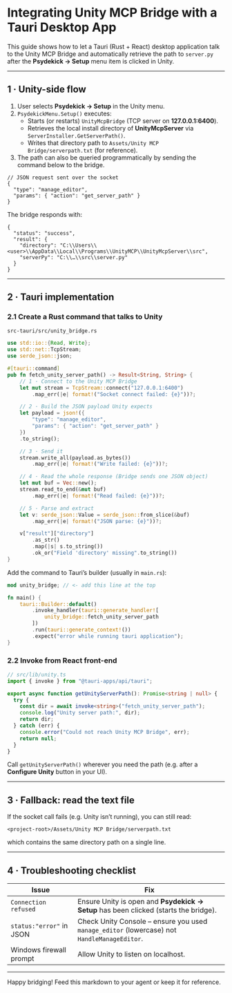# Integrating Unity MCP Bridge with a Tauri Desktop App

This guide shows how to let a Tauri (Rust + React) desktop application talk to the Unity MCP Bridge and automatically retrieve the path to `server.py` after the **Psydekick → Setup** menu item is clicked in Unity.

---

## 1 · Unity-side flow

1. User selects **Psydekick → Setup** in the Unity menu.
2. `PsydekickMenu.Setup()` executes:
   * Starts (or restarts) `UnityMcpBridge` (TCP server on **127.0.0.1:6400**).
   * Retrieves the local install directory of **UnityMcpServer** via `ServerInstaller.GetServerPath()`.
   * Writes that directory path to `Assets/Unity MCP Bridge/serverpath.txt` (for reference).
3. The path can also be queried programmatically by sending the command below to the bridge.

```jsonc
// JSON request sent over the socket
{
  "type": "manage_editor",
  "params": { "action": "get_server_path" }
}
```

The bridge responds with:

```jsonc
{
  "status": "success",
  "result": {
    "directory": "C:\\Users\\<user>\\AppData\\Local\\Programs\\UnityMCP\\UnityMcpServer\\src",
    "serverPy": "C:\\…\\src\\server.py"
  }
}
```

---

## 2 · Tauri implementation

### 2.1 Create a Rust command that talks to Unity

`src-tauri/src/unity_bridge.rs`
```rust
use std::io::{Read, Write};
use std::net::TcpStream;
use serde_json::json;

#[tauri::command]
pub fn fetch_unity_server_path() -> Result<String, String> {
    // 1 · Connect to the Unity MCP Bridge
    let mut stream = TcpStream::connect("127.0.0.1:6400")
        .map_err(|e| format!("Socket connect failed: {e}"))?;

    // 2 · Build the JSON payload Unity expects
    let payload = json!({
        "type": "manage_editor",
        "params": { "action": "get_server_path" }
    })
    .to_string();

    // 3 · Send it
    stream.write_all(payload.as_bytes())
        .map_err(|e| format!("Write failed: {e}"))?;

    // 4 · Read the whole response (Bridge sends one JSON object)
    let mut buf = Vec::new();
    stream.read_to_end(&mut buf)
        .map_err(|e| format!("Read failed: {e}"))?;

    // 5 · Parse and extract
    let v: serde_json::Value = serde_json::from_slice(&buf)
        .map_err(|e| format!("JSON parse: {e}"))?;

    v["result"]["directory"]
        .as_str()
        .map(|s| s.to_string())
        .ok_or("Field 'directory' missing".to_string())
}
```

Add the command to Tauri’s builder (usually in `main.rs`):
```rust
mod unity_bridge; // <- add this line at the top

fn main() {
    tauri::Builder::default()
        .invoke_handler(tauri::generate_handler![
            unity_bridge::fetch_unity_server_path
        ])
        .run(tauri::generate_context!())
        .expect("error while running tauri application");
}
```

### 2.2 Invoke from React front-end

```ts
// src/lib/unity.ts
import { invoke } from "@tauri-apps/api/tauri";

export async function getUnityServerPath(): Promise<string | null> {
  try {
    const dir = await invoke<string>("fetch_unity_server_path");
    console.log("Unity server path:", dir);
    return dir;
  } catch (err) {
    console.error("Could not reach Unity MCP Bridge", err);
    return null;
  }
}
```

Call `getUnityServerPath()` wherever you need the path (e.g. after a **Configure Unity** button in your UI).

---

## 3 · Fallback: read the text file

If the socket call fails (e.g. Unity isn’t running), you can still read:
```
<project-root>/Assets/Unity MCP Bridge/serverpath.txt
```
which contains the same directory path on a single line.

---

## 4 · Troubleshooting checklist

| Issue | Fix |
|-------|-----|
| `Connection refused` | Ensure Unity is open and **Psydekick → Setup** has been clicked (starts the bridge). |
| `status:"error"` in JSON | Check Unity Console – ensure you used `manage_editor` (lowercase) not `HandleManageEditor`. |
| Windows firewall prompt | Allow Unity to listen on localhost. |

---

Happy bridging! Feed this markdown to your agent or keep it for reference. 